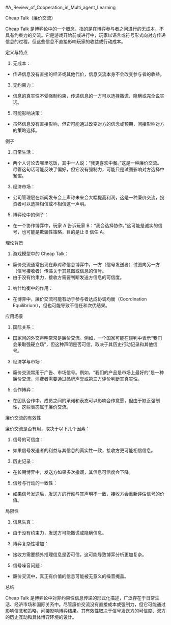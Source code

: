 #A_Review_of_Cooperation_in_Multi_agent_Learning 

Cheap Talk（廉价交流）

Cheap Talk 是博弈论中的一个概念，指的是在博弈参与者之间进行的无成本、不具有约束力的交流。它是游戏开始前或进行中，玩家以语言或符号形式向对方传递信息的过程，但这些信息不直接影响玩家的收益或行动成本。

定义与特点

1. 无成本：

- 传递信息没有直接的经济或其他代价，信息交流本身不会改变参与者的收益。

3. 无约束力：

- 信息的真实性不受强制约束，传递信息的一方可以选择撒谎、隐瞒或完全说实话。

5. 可能影响决策：

- 虽然信息没有直接影响，但它可能通过改变对方的信念或预期，间接影响对方的策略选择。

例子

1. 日常生活：

- 两个人讨论去哪里吃饭，其中一人说：“我更喜欢中餐。”这是一种廉价交流。尽管这句话可能反映了偏好，但它没有强制力，可能只是试图影响对方选择中餐馆。

3. 经济市场：

- 公司管理层在新闻发布会上声称未来会大幅提高利润，这是一种廉价交流，投资者可以选择相信或不相信这一声明。

5. 博弈论中的例子：

- 在一个协作博弈中，玩家 A 告诉玩家 B：“我会选择协作。”这可能是诚实的信号，也可能是欺骗性策略，目的是让 B 信任 A。

理论背景

1. 游戏模型中的 Cheap Talk：

- 廉价交流通常出现在非对称信息博弈中，一方（信号发送者）试图向另一方（信号接收者）传递关于其意图或信息的信号。
- 由于没有约束力，接收方需要判断发送方信息的可信度。

3. 纳什均衡中的作用：

- 在博弈中，廉价交流可能有助于参与者达成协调均衡（Coordination Equilibrium），但也可能导致不信任和次优结果。

应用场景

1. 国际关系：

- 国家间的外交声明常常是廉价交流。例如，一个国家可能在谈判中表示“我们会采取强硬立场”，但这种声明是否可信，取决于其历史行动记录和其他信号。

3. 经济学与市场：

- 廉价交流常用于广告、市场信号。例如，“我们的产品是市场上最好的”是一种廉价交流，消费者需要通过品牌声誉或第三方评价判断其真实性。

5. 合作博弈：

- 在团队合作中，成员之间的承诺和表态可以影响合作意愿，但由于缺乏强制性，这些表态属于廉价交流。

廉价交流的有效性

廉价交流是否有用，取决于以下几个因素：

1. 信号的可信度：

- 如果信号发送者的利益与其信息的真实性一致，接收方更可能相信信息。

3. 历史记录：

- 在长期博弈中，发送方如果多次撒谎，其信息可信度会下降。

5. 信号与行动的一致性：

- 如果信号发送后，发送方的行动与其声明不一致，接收方会重新评估信号的价值。

局限性

1. 信息失真：

- 由于没有约束力，发送方可能撒谎或隐瞒信息。

3. 博弈复杂性增加：

- 接收方需要额外推理信息是否可信，这可能导致博弈分析更加复杂。

5. 信号噪音问题：

- 廉价交流中，真正有价值的信息可能被无意义的噪音掩盖。

总结

Cheap Talk 是博弈论中对非约束性信息传递的形式化描述，广泛存在于日常生活、经济市场和国际关系中。尽管廉价交流没有直接成本或强制力，但它可能通过影响信念和策略，间接影响博弈结果。其有效性取决于信号发送方的可信度、双方的历史互动和具体博弈环境的设计。